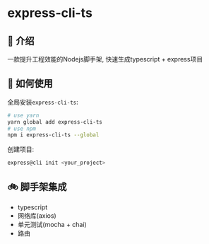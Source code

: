 # express-cli-ts

## 🍁 介绍

一款提升工程效能的Nodejs脚手架, 快速生成typescript + express项目

## 🧨 如何使用

全局安装`express-cli-ts`:

```bash
# use yarn
yarn global add express-cli-ts
# use npm
npm i express-cli-ts --global
```

创建项目:

```bash
express@cli init <your_project>
```

## 🚲 脚手架集成

- typescript
- 网络库(axios)
- 单元测试(mocha + chai)
- 路由